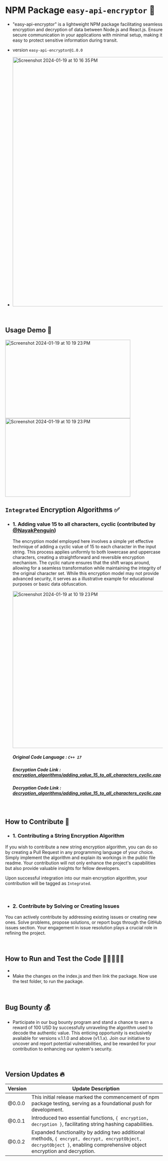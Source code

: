 # NPM Package `easy-api-encryptor` 🚀
- "easy-api-encryptor" is a lightweight NPM package facilitating seamless encryption and decryption of data between Node.js and React.js. Ensure secure communication in your applications with minimal setup, making it easy to protect sensitive information during transit.

- version `easy-api-encryptor@1.0.0`
  
- <img width="794" alt="Screenshot 2024-01-19 at 10 16 35 PM" src="https://github.com/NayakPenguin/easy-api-encryptor/assets/93304796/9c65a95f-57d6-48c7-8f61-ea91c77f5329">

<br/>

## Usage Demo 🎯

<img height="250" width="400" alt="Screenshot 2024-01-19 at 10 19 23 PM" src="https://github.com/NayakPenguin/easy-api-encryptor/assets/93304796/67bb7633-5b29-4b9f-9265-4e5559460f7e">

<img height="250" width="400" alt="Screenshot 2024-01-19 at 10 19 23 PM" src="https://github.com/NayakPenguin/easy-api-encryptor/assets/93304796/c06d9fcf-6532-4846-8cae-569101ab70c2">

<br/>

## `Integrated` Encryption Algorithms ✅

- ### 1. Adding value 15 to all characters, cyclic (contributed by <a href="https://github.com/NayakPenguin" target="_blank">@NayakPenguin</a>)
  The encryption model employed here involves a simple yet effective technique of adding a cyclic value of 15 to each character in the input string. This process applies uniformly to both lowercase and uppercase characters, creating a straightforward and reversible encryption mechanism. The cyclic nature ensures that the shift wraps around, allowing for a seamless transformation while maintaining the integrity of the original character set. While this encryption model may not provide advanced security, it serves as a illustrative example for educational purposes or basic data obfuscation.
  
  <img width="500" alt="Screenshot 2024-01-19 at 10 19 23 PM" src="https://github.com/NayakPenguin/easy-api-encryptor/assets/93304796/99d9419f-1de8-44c6-978c-e650db3efe37">

  ##### Original Code Language :  `C++ 17`
  ##### Encryption Code Link : <a href="https://github.com/NayakPenguin/easy-api-encryptor/blob/main/package/public_algorithms/encryption_algorithms/adding_value_15_to_all_characters_cyclic.cpp" target="_blank">encryption_algorithms/adding_value_15_to_all_characters_cyclic.cpp</a>
  ##### Decryption Code Link : <a href="https://github.com/NayakPenguin/easy-api-encryptor/blob/main/package/public_algorithms/decryption_algorithms/adding_value_15_to_all_characters_cyclic.cpp" target="_blank">decryption_algorithms/adding_value_15_to_all_characters_cyclic.cpp</a>

<br/>

## How to Contribute 🥑
- ### 1. Contributing a String Encryption Algorithm
If you wish to contribute a new string encryption algorithm, you can do so by creating a Pull Request in any programming language of your choice. Simply implement the algorithm and explain its workings in the public file readme. Your contribution will not only enhance the project's capabilities but also provide valuable insights for fellow developers.

Upon successful integration into our main encryption algorithm, your contribution will be tagged as `Integrated`. 

<br/>

- ### 2. Contribute by Solving or Creating Issues
You can actively contribute by addressing existing issues or creating new ones. Solve problems, propose solutions, or report bugs through the GitHub issues section. Your engagement in issue resolution plays a crucial role in refining the project.

<br/>

## How to Run and Test the Code 👨‍💻👷🏻‍♂️
- 
- Make the changes on the index.js and then link the package. Now use the test folder, to run the package. 


<br/>

## Bug Bounty 💰
- Participate in our bug bounty program and stand a chance to earn a reward of 100 USD by successfully unraveling the algorithm used to decode the authentic value. This enticing opportunity is exclusively available for versions v.1.1.0 and above (v1.1.x). Join our initiative to uncover and report potential vulnerabilities, and be rewarded for your contribution to enhancing our system's security.

<br/>

## Version Updates 🔥

| Version   | Update Description                                                                                      |
| --------- | -------------------------------------------------------------------------------------------------------- |
| @0.0.0    | This initial release marked the commencement of npm package testing, serving as a foundational push for development. |
| @0.0.1    | Introduced two essential functions, `{ encryption, decryption }`, facilitating string hashing capabilities. |
| @0.0.2    | Expanded functionality by adding two additional methods, `{ encrypt, decrypt, encryptObject, decryptObject }`, enabling comprehensive object encryption and decryption. |


